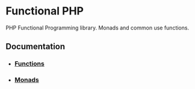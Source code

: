 # Functional PHP
PHP Functional Programming library. Monads and common use functions.


## Documentation
- ### [Functions](doc/Functions.md)
- ### [Monads](doc/Monads.md)
